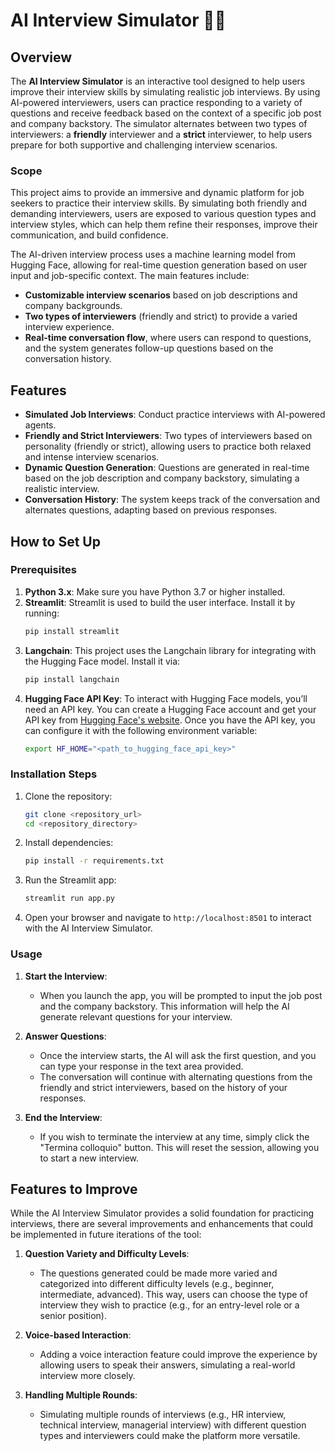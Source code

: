 

# AI Interview Simulator 🏋🏻

## Overview

The **AI Interview Simulator** is an interactive tool designed to help users improve their interview skills by simulating realistic job interviews. By using AI-powered interviewers, users can practice responding to a variety of questions and receive feedback based on the context of a specific job post and company backstory. The simulator alternates between two types of interviewers: a **friendly** interviewer and a **strict** interviewer, to help users prepare for both supportive and challenging interview scenarios.

### Scope

This project aims to provide an immersive and dynamic platform for job seekers to practice their interview skills. By simulating both friendly and demanding interviewers, users are exposed to various question types and interview styles, which can help them refine their responses, improve their communication, and build confidence. 

The AI-driven interview process uses a machine learning model from Hugging Face, allowing for real-time question generation based on user input and job-specific context. The main features include:

- **Customizable interview scenarios** based on job descriptions and company backgrounds.
- **Two types of interviewers** (friendly and strict) to provide a varied interview experience.
- **Real-time conversation flow**, where users can respond to questions, and the system generates follow-up questions based on the conversation history.

## Features

- **Simulated Job Interviews**: Conduct practice interviews with AI-powered agents.
- **Friendly and Strict Interviewers**: Two types of interviewers based on personality (friendly or strict), allowing users to practice both relaxed and intense interview scenarios.
- **Dynamic Question Generation**: Questions are generated in real-time based on the job description and company backstory, simulating a realistic interview.
- **Conversation History**: The system keeps track of the conversation and alternates questions, adapting based on previous responses.

## How to Set Up

### Prerequisites

1. **Python 3.x**: Make sure you have Python 3.7 or higher installed.
2. **Streamlit**: Streamlit is used to build the user interface. Install it by running:
    ```bash
    pip install streamlit
    ```
3. **Langchain**: This project uses the Langchain library for integrating with the Hugging Face model. Install it via:
    ```bash
    pip install langchain
    ```
4. **Hugging Face API Key**: To interact with Hugging Face models, you’ll need an API key. You can create a Hugging Face account and get your API key from [Hugging Face's website](https://huggingface.co/). Once you have the API key, you can configure it with the following environment variable:
    ```bash
    export HF_HOME="<path_to_hugging_face_api_key>"
    ```

### Installation Steps

1. Clone the repository:
    ```bash
    git clone <repository_url>
    cd <repository_directory>
    ```

2. Install dependencies:
    ```bash
    pip install -r requirements.txt
    ```

3. Run the Streamlit app:
    ```bash
    streamlit run app.py
    ```

4. Open your browser and navigate to `http://localhost:8501` to interact with the AI Interview Simulator.

### Usage

1. **Start the Interview**: 
   - When you launch the app, you will be prompted to input the job post and the company backstory. This information will help the AI generate relevant questions for your interview.

2. **Answer Questions**: 
   - Once the interview starts, the AI will ask the first question, and you can type your response in the text area provided.
   - The conversation will continue with alternating questions from the friendly and strict interviewers, based on the history of your responses.

3. **End the Interview**:
   - If you wish to terminate the interview at any time, simply click the "Termina colloquio" button. This will reset the session, allowing you to start a new interview.

## Features to Improve

While the AI Interview Simulator provides a solid foundation for practicing interviews, there are several improvements and enhancements that could be implemented in future iterations of the tool:


1. **Question Variety and Difficulty Levels**:
   - The questions generated could be made more varied and categorized into different difficulty levels (e.g., beginner, intermediate, advanced). This way, users can choose the type of interview they wish to practice (e.g., for an entry-level role or a senior position).

2. **Voice-based Interaction**:
   - Adding a voice interaction feature could improve the experience by allowing users to speak their answers, simulating a real-world interview more closely.

3. **Handling Multiple Rounds**:
   - Simulating multiple rounds of interviews (e.g., HR interview, technical interview, managerial interview) with different question types and interviewers could make the platform more versatile.

